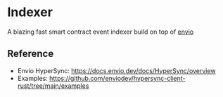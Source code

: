 # Indexer

A blazing fast smart contract event indexer build on top of [envio](https://envio.dev/)

## Reference

- Envio HyperSync: https://docs.envio.dev/docs/HyperSync/overview
- Examples: https://github.com/enviodev/hypersync-client-rust/tree/main/examples
